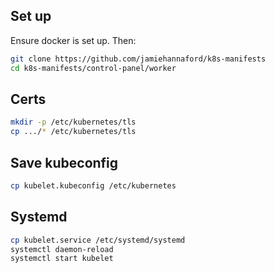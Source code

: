 ## Set up

Ensure docker is set up. Then:

```bash
git clone https://github.com/jamiehannaford/k8s-manifests
cd k8s-manifests/control-panel/worker
```

## Certs

```bash
mkdir -p /etc/kubernetes/tls
cp .../* /etc/kubernetes/tls
```

## Save kubeconfig

```bash
cp kubelet.kubeconfig /etc/kubernetes
```

## Systemd

```bash
cp kubelet.service /etc/systemd/systemd
systemctl daemon-reload
systemctl start kubelet
```